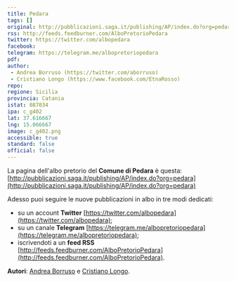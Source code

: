 ```yaml
---
title: Pedara
tags: []
original: http://pubblicazioni.saga.it/publishing/AP/index.do?org=pedara
rss: http://feeds.feedburner.com/AlboPretorioPedara
twitter: https://twitter.com/albopedara
facebook: 
telegram: https://telegram.me/albopretoriopedara
pdf: 
author:
 - Andrea Borruso (https://twitter.com/aborruso)
 - Cristiano Longo (https://www.facebook.com/EtnaRosso)
repo: 
regione: Sicilia
provincia: Catania
istat: 087034
ipa: c_g402
lat: 37.616667
lng: 15.066667
image: c_g402.png
accessible: true
standard: false
official: false
---
```


La pagina dell'albo pretorio del **Comune di Pedara** è questa: [http://pubblicazioni.saga.it/publishing/AP/index.do?org=pedara](http://pubblicazioni.saga.it/publishing/AP/index.do?org=pedara)

Adesso puoi seguire le nuove pubblicazioni in albo in tre modi dedicati:

* su un account **Twitter** [https://twitter.com/albopedara](https://twitter.com/albopedara);
* su un canale **Telegram** [https://telegram.me/albopretoriopedara](https://telegram.me/albopretoriopedara);
* iscrivendoti a un **feed RSS** [http://feeds.feedburner.com/AlboPretorioPedara](http://feeds.feedburner.com/AlboPretorioPedara).

**Autori**: [Andrea Borruso](https://twitter.com/aborruso) e [Cristiano Longo](https://www.facebook.com/EtnaRosso).
